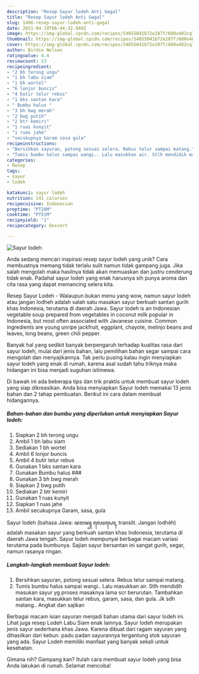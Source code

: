 ```yaml
---
description: "Resep Sayur lodeh Anti Gagal"
title: "Resep Sayur lodeh Anti Gagal"
slug: 1496-resep-sayur-lodeh-anti-gagal
date: 2021-04-19T06:44:32.949Z
image: https://img-global.cpcdn.com/recipes/54655041b72e287f/680x482cq70/sayur-lodeh-foto-resep-utama.jpg
thumbnail: https://img-global.cpcdn.com/recipes/54655041b72e287f/680x482cq70/sayur-lodeh-foto-resep-utama.jpg
cover: https://img-global.cpcdn.com/recipes/54655041b72e287f/680x482cq70/sayur-lodeh-foto-resep-utama.jpg
author: Birdie Nelson
ratingvalue: 4.4
reviewcount: 13
recipeingredient:
- "2 bh terong ungu"
- "1 bh labu siam"
- "1 bh wortel"
- "6 lonjor buncis"
- "4 butir telur rebus"
- "1 bks santan kara"
- " Bumbu halus "
- "3 bh bwg merah"
- "2 bwg putih"
- "2 btr kemiri"
- "1 ruas kunyit"
- "1 ruas jahe"
- "secukupnya Garam sasa gula"
recipeinstructions:
- "Bersihkan sayuran, potong sesuai selera. Rebus telur sampai matang."
- "Tumis bumbu halus sampai wangi.. Lalu masukkan air. Stlh mendidih masukan sayur yg proses masaknya lama scr berurutan. Tambahkan santan kara, masukkan telur rebus, garam, sasa, dan gula. Jk sdh matang.. Angkat dan sajikan"
categories:
- Resep
tags:
- sayur
- lodeh

katakunci: sayur lodeh 
nutrition: 141 calories
recipecuisine: Indonesian
preptime: "PT28M"
cooktime: "PT51M"
recipeyield: "1"
recipecategory: Dessert

---
```



![Sayur lodeh](https://img-global.cpcdn.com/recipes/54655041b72e287f/680x482cq70/sayur-lodeh-foto-resep-utama.jpg)

Anda sedang mencari inspirasi resep sayur lodeh yang unik? Cara membuatnya memang tidak terlalu sulit namun tidak gampang juga. Jika salah mengolah maka hasilnya tidak akan memuaskan dan justru cenderung tidak enak. Padahal sayur lodeh yang enak harusnya sih punya aroma dan cita rasa yang dapat memancing selera kita.

Resep Sayur Lodeh - Walaupun bukan menu yang wow, namun sayur lodeh atau jangan lodheh adalah salah satu masakan sayur berkuah santan gurih khas Indonesia, terutama di daerah Jawa. Sayur lodeh is an Indonesian vegetable soup prepared from vegetables in coconut milk popular in Indonesia, but most often associated with Javanese cuisine. Common ingredients are young unripe jackfruit, eggplant, chayote, melinjo beans and leaves, long beans, green chili pepper.

Banyak hal yang sedikit banyak berpengaruh terhadap kualitas rasa dari sayur lodeh, mulai dari jenis bahan, lalu pemilihan bahan segar sampai cara mengolah dan menyajikannya. Tak perlu pusing kalau ingin menyiapkan sayur lodeh yang enak di rumah, karena asal sudah tahu triknya maka hidangan ini bisa menjadi suguhan istimewa.


Di bawah ini ada beberapa tips dan trik praktis untuk membuat sayur lodeh yang siap dikreasikan. Anda bisa menyiapkan Sayur lodeh memakai 13 jenis bahan dan 2 tahap pembuatan. Berikut ini cara dalam membuat hidangannya.

<!--inarticleads1-->

##### Bahan-bahan dan bumbu yang diperlukan untuk menyiapkan Sayur lodeh:

1. Siapkan 2 bh terong ungu
1. Ambil 1 bh labu siam
1. Sediakan 1 bh wortel
1. Ambil 6 lonjor buncis
1. Ambil 4 butir telur rebus
1. Gunakan 1 bks santan kara
1. Gunakan  Bumbu halus ###
1. Gunakan 3 bh bwg merah
1. Siapkan 2 bwg putih
1. Sediakan 2 btr kemiri
1. Gunakan 1 ruas kunyit
1. Siapkan 1 ruas jahe
1. Ambil secukupnya Garam, sasa, gula


Sayur lodeh (bahasa Jawa: ꦗꦔꦤ꧀ ꦭꦺꦴꦝꦺꦃ, translit. Jangan lodhèh) adalah masakan sayur yang berkuah santan khas Indonesia, terutama di daerah Jawa tengah. Sayur lodeh mempunyai berbagai macam variasi terutama pada bumbunya. Sajian sayur bersantan ini sangat gurih, segar, namun rasanya ringan. 

<!--inarticleads2-->

##### Langkah-langkah membuat Sayur lodeh:

1. Bersihkan sayuran, potong sesuai selera. Rebus telur sampai matang.
1. Tumis bumbu halus sampai wangi.. Lalu masukkan air. Stlh mendidih masukan sayur yg proses masaknya lama scr berurutan. Tambahkan santan kara, masukkan telur rebus, garam, sasa, dan gula. Jk sdh matang.. Angkat dan sajikan


Berbagai macam isian sayuran menjadi bahan utama dari sayur lodeh ini. Lihat juga resep Lodeh Labu Siam enak lainnya. Sayur lodeh merupakan jenis sayur sederhana khas Jawa. Karena dibuat dari ragam sayuran yang dihasilkan dari kebun. padu padan sayurannya tergantung stok sayuran yang ada. Sayur Lodeh memiliki manfaat yang banyak sekali untuk kesehatan. 

Gimana nih? Gampang kan? Itulah cara membuat sayur lodeh yang bisa Anda lakukan di rumah. Selamat mencoba!
